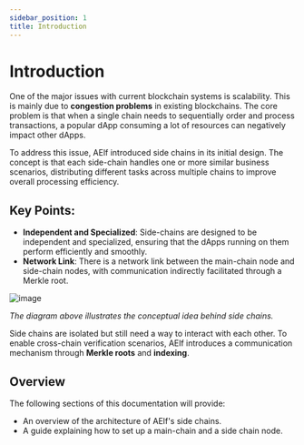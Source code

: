 ```yaml
---
sidebar_position: 1
title: Introduction
---
```


# Introduction

One of the major issues with current blockchain systems is scalability. This is mainly due to **congestion problems** in existing blockchains. The core problem is that when a single chain needs to sequentially order and process transactions, a popular dApp consuming a lot of resources can negatively impact other dApps.

To address this issue, AElf introduced side chains in its initial design. The concept is that each side-chain handles one or more similar business scenarios, distributing different tasks across multiple chains to improve overall processing efficiency.

## Key Points:
- **Independent and Specialized**: Side-chains are designed to be independent and specialized, ensuring that the dApps running on them perform efficiently and smoothly.
- **Network Link**: There is a network link between the main-chain node and side-chain nodes, with communication indirectly facilitated through a Merkle root.

![image](introduction-topology.png)

*The diagram above illustrates the conceptual idea behind side chains.*

Side chains are isolated but still need a way to interact with each other. To enable cross-chain verification scenarios, AElf introduces a communication mechanism through **Merkle roots** and **indexing**.

## Overview
The following sections of this documentation will provide:
- An overview of the architecture of AElf's side chains.
- A guide explaining how to set up a main-chain and a side chain node.
